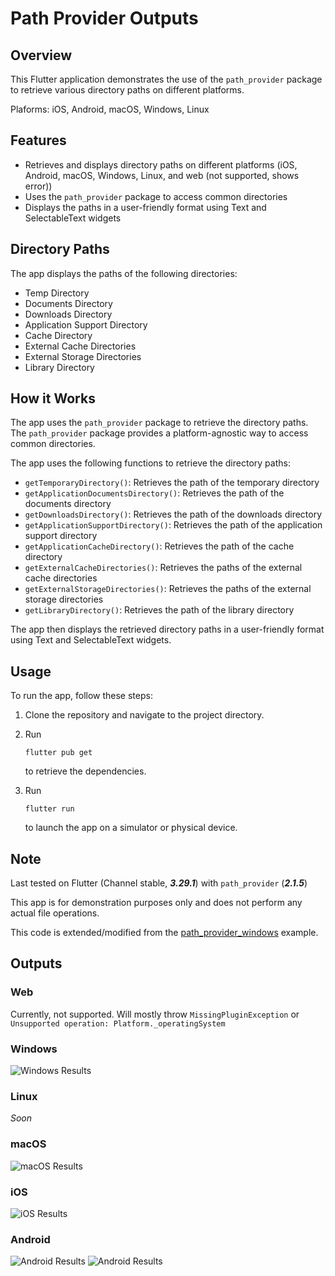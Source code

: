 # Path Provider Outputs

## Overview

This Flutter application demonstrates the use of the `path_provider` package to retrieve various directory paths on different platforms.

Plaforms: iOS, Android, macOS, Windows, Linux

## Features

* Retrieves and displays directory paths on different platforms (iOS, Android, macOS, Windows, Linux, and web (not supported, shows error))
* Uses the `path_provider` package to access common directories
* Displays the paths in a user-friendly format using Text and SelectableText widgets

## Directory Paths

The app displays the paths of the following directories:

* Temp Directory
* Documents Directory
* Downloads Directory
* Application Support Directory
* Cache Directory
* External Cache Directories
* External Storage Directories
* Library Directory

## How it Works

The app uses the `path_provider` package to retrieve the directory paths. The `path_provider` package provides a platform-agnostic way to access common directories.

The app uses the following functions to retrieve the directory paths:

* `getTemporaryDirectory()`: Retrieves the path of the temporary directory
* `getApplicationDocumentsDirectory()`: Retrieves the path of the documents directory
* `getDownloadsDirectory()`: Retrieves the path of the downloads directory
* `getApplicationSupportDirectory()`: Retrieves the path of the application support directory
* `getApplicationCacheDirectory()`: Retrieves the path of the cache directory
* `getExternalCacheDirectories()`: Retrieves the paths of the external cache directories
* `getExternalStorageDirectories()`: Retrieves the paths of the external storage directories
* `getLibraryDirectory()`: Retrieves the path of the library directory

The app then displays the retrieved directory paths in a user-friendly format using Text and SelectableText widgets.

## Usage

To run the app, follow these steps:

1. Clone the repository and navigate to the project directory.
2. Run 
    ```
    flutter pub get
    ```
    to retrieve the dependencies.

3. Run 
    ```
    flutter run
    ``` 
    to launch the app on a simulator or physical device.

## Note

Last tested on Flutter (Channel stable, ***3.29.1***) with `path_provider` (***2.1.5***)

This app is for demonstration purposes only and does not perform any actual file operations.

This code is extended/modified from the [path_provider_windows](https://pub.dev/packages/path_provider_windows) example.

## Outputs

### Web

Currently, not supported. Will mostly throw `MissingPluginException` or `Unsupported operation: Platform._operatingSystem`

### Windows

![Windows Results](results/windows.png)

### Linux

*Soon*

### macOS

![macOS Results](results/macos.png)

### iOS

![iOS Results](results/ios.jpeg)

### Android

![Android Results](results/android1.png)
![Android Results](results/android2.png)
